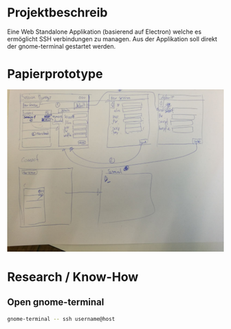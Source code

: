 # Projektbeschreib

Eine Web Standalone Applikation (basierend auf Electron) welche es ermöglicht SSH verbindungen zu managen.
Aus der Applikation soll direkt der gnome-terminal gestartet werden.

# Papierprototype

![Story Board](imgs/storyboard.jpeg)

# Research / Know-How

## Open gnome-terminal

~~~bash
gnome-terminal -- ssh username@host
~~~
